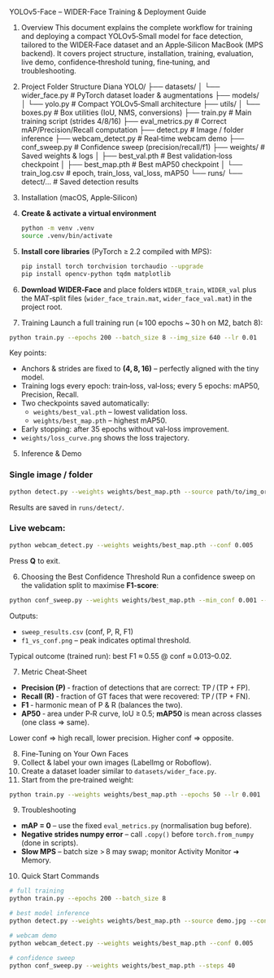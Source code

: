 YOLOv5-Face – WIDER-Face Training & Deployment Guide
1. Overview
This document explains the complete workflow for training and deploying a compact YOLOv5‑Small model for face detection, tailored to the WIDER‑Face dataset and an Apple‑Silicon MacBook (MPS backend). It covers project structure, installation, training, evaluation, live demo, confidence‑threshold tuning, fine‑tuning, and troubleshooting.
2. Project Folder Structure
Diana YOLO/
├── datasets/
│   └── wider_face.py   # PyTorch dataset loader & augmentations
├── models/
│   └── yolo.py         # Compact YOLOv5‑Small architecture
├── utils/
│   └── boxes.py        # Box utilities (IoU, NMS, conversions)
├── train.py            # Main training script (strides 4/8/16)
├── eval_metrics.py     # Correct mAP/Precision/Recall computation
├── detect.py           # Image / folder inference
├── webcam_detect.py    # Real‑time webcam demo
├── conf_sweep.py       # Confidence sweep (precision/recall/f1)
├── weights/            # Saved weights & logs
│   ├── best_val.pth    # Best validation‑loss checkpoint
│   ├── best_map.pth    # Best mAP50 checkpoint
│   └── train_log.csv   # epoch, train_loss, val_loss, mAP50
└── runs/
    └── detect/…       # Saved detection results

3. Installation (macOS, Apple‑Silicon)
1. **Create & activate a virtual environment**
   ```bash
   python -m venv .venv
   source .venv/bin/activate
   ```
2. **Install core libraries** (PyTorch ≥ 2.2 compiled with MPS):
   ```bash
   pip install torch torchvision torchaudio --upgrade
   pip install opencv-python tqdm matplotlib
   ```
3. **Download WIDER‑Face** and place folders `WIDER_train`, `WIDER_val` plus the MAT‑split files (`wider_face_train.mat`, `wider_face_val.mat`) in the project root.

4. Training
Launch a full training run (≈ 100 epochs ~ 30 h on M2, batch 8):
```bash
python train.py --epochs 200 --batch_size 8 --img_size 640 --lr 0.01
```
Key points:
* Anchors & strides are fixed to **(4, 8, 16)** – perfectly aligned with the tiny model.
* Training logs every epoch: train‑loss, val‑loss; every 5 epochs: mAP50, Precision, Recall.
* Two checkpoints saved automatically:
  * `weights/best_val.pth` – lowest validation loss.
  * `weights/best_map.pth` – highest mAP50.
* Early stopping: after 35 epochs without val‑loss improvement.
* `weights/loss_curve.png` shows the loss trajectory.

5. Inference & Demo
### Single image / folder
```bash
python detect.py --weights weights/best_map.pth --source path/to/img_or_dir --conf 0.01
```
Results are saved in `runs/detect/`.

### Live webcam:
```bash
python webcam_detect.py --weights weights/best_map.pth --conf 0.005
```
Press **Q** to exit.

6. Choosing the Best Confidence Threshold
Run a confidence sweep on the validation split to maximise **F1‑score**:
```bash
python conf_sweep.py --weights weights/best_map.pth --min_conf 0.001 --max_conf 0.5 --steps 40
```
Outputs:
* `sweep_results.csv` (conf, P, R, F1)
* `f1_vs_conf.png` – peak indicates optimal threshold.

Typical outcome  (trained run):  best F1 ≈ 0.55 @ conf ≈ 0.013–0.02.

7. Metric Cheat‑Sheet
* **Precision (P)** ‑ fraction of detections that are correct:  TP / (TP + FP).
* **Recall (R)** ‑ fraction of GT faces that were recovered:   TP / (TP + FN).
* **F1** ‑ harmonic mean of P & R (balances the two).
* **AP50** ‑ area under P‑R curve, IoU ≥ 0.5; **mAP50** is mean across classes (one class ⇒ same).

Lower conf ⇒ high recall, lower precision.  Higher conf ⇒ opposite.

8. Fine‑Tuning on Your Own Faces
1. Collect & label your own images (LabelImg or Roboflow).
2. Create a dataset loader similar to `datasets/wider_face.py`.
3. Start from the pre‑trained weight:
```bash
python train.py --weights weights/best_map.pth --epochs 50 --lr 0.001
```

9. Troubleshooting
* **mAP = 0** – use the fixed `eval_metrics.py` (normalisation bug before).
* **Negative strides numpy error** – call `.copy()` before `torch.from_numpy` (done in scripts).
* **Slow MPS** – batch size > 8 may swap; monitor Activity Monitor ➜ Memory.

10. Quick Start Commands
```bash
# full training
python train.py --epochs 200 --batch_size 8

# best model inference
python detect.py --weights weights/best_map.pth --source demo.jpg --conf 0.01

# webcam demo
python webcam_detect.py --weights weights/best_map.pth --conf 0.005

# confidence sweep
python conf_sweep.py --weights weights/best_map.pth --steps 40
```
